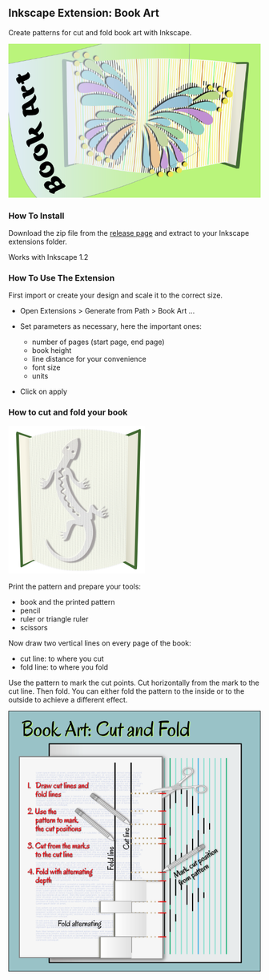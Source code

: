 ## Inkscape Extension: Book Art

Create patterns for cut and fold book art with Inkscape.

![Book art logo (kinda)](bookart_extension.png)

### How To Install

Download the zip file from the [release page](https://github.com/kaalleen/book-art-inkscape-extension/releases/latest) and extract to your Inkscape extensions folder.

Works with Inkscape 1.2

### How To Use The Extension

First import or create your design and scale it to the correct size.

* Open Extensions > Generate from Path > Book Art ...
* Set parameters as necessary, here the important ones:
    * number of pages (start page, end page)
    * book height
    * line distance for your convenience
    * font size
    * units
    
* Click on apply

### How to cut and fold your book

![Book with pattern](bookart.png)

Print the pattern and prepare your tools:

   * book and the printed pattern
   * pencil
   * ruler or triangle ruler
   * scissors

Now draw two vertical lines on every page of the book:

   * cut line: to where you cut
   * fold line: to where you fold

Use the pattern to mark the cut points. Cut horizontally from the mark to the cut line. Then fold. You can either fold the pattern to the inside or to the outside to achieve a different effect.

![howto illustration](bookart_howto.png)